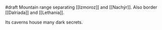 #draft 
Mountain range separating [[Izmoroz]] and [[Nachýr]].
Also border [[Dalriada]] and [[Lethania]].

Its caverns house many dark secrets.
